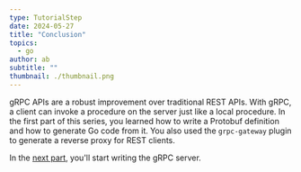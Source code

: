 ```yaml
---
type: TutorialStep
date: 2024-05-27
title: "Conclusion"
topics:
  - go
author: ab
subtitle: ""
thumbnail: ./thumbnail.png
---
```


gRPC APIs are a robust improvement over traditional REST APIs. With gRPC, a client can invoke a procedure on the server just like a local procedure. In the first part of this series, you learned how to write a Protobuf definition and how to generate Go code from it. You also used the `grpc-gateway` plugin to generate a reverse proxy for REST clients.

In the [next part](./to_be_added), you'll start writing the gRPC server.
